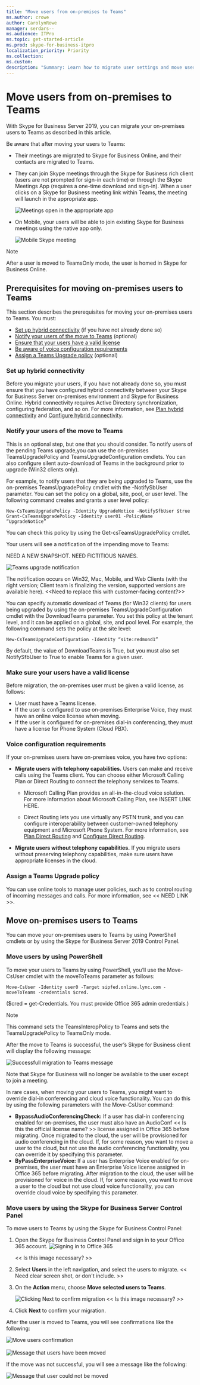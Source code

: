 ```yaml
---
title: "Move users from on-premises to Teams"
ms.author: crowe
author: CarolynRowe
manager: serdars--
ms.audience: ITPro
ms.topic: get-started-article
ms.prod: skype-for-business-itpro
localization_priority: Priority
ms.collection:
ms.custom: 
description: "Summary: Learn how to migrate user settings and move users to Teams."
---
```


# Move users from on-premises to Teams

With Skype for Business Server 2019, you can migrate your on-premises users to Teams as described in this article.

Be aware that after moving your users to Teams: 
 
- Their meetings are migrated to Skype for Business Online, and their contacts are migrated to Teams. 
- They can join Skype meetings through the Skype for Business rich client (users are not prompted for sign-in each time) or through the Skype Meetings App (requires a one-time download and sign-in). When a user clicks on a Skype for Business meeting link within Teams, the meeting will launch in the appropriate app.
  

    ![Meetings open in the appropriate app](../media/new-skype-or-teams-meeting.png)

- On Mobile, your users will be able to join existing Skype for Business meetings using the native app only.

    ![Mobile Skype meeting](../media/mobile-skype-meeting.png)

> [!NOTE]
> After a user is moved to TeamsOnly mode, the user is homed in Skype for Business Online.

## Prerequisites for moving on-premises users to Teams 

This section describes the prerequisites for moving your on-premises users to Teams. You must:
- [Set up hybrid connectivity](#set-up-hybrid-connectivity) (if you have not already done so)
- [Notify your users of the move to Teams](#notify-your-users-of-the-move-to-teams) (optional)
- [Ensure that your users have a valid license](#make-sure-your-users-have-a-valid-license)
- [Be aware of voice configuration requirements](#voice-configuration-requirements)
- [Assign a Teams Upgrade policy](#assign-a-teams-upgrade-policy) (optional)

### Set up hybrid connectivity
Before you migrate your users, if you have not already done so, you must ensure that you have configured hybrid connectivity between your Skype for Business Server on-premises environment and Skype for Business Online. Hybrid connectivity requires Active Directory synchronization, configuring federation, and so on. For more information, see [Plan hybrid connectivity](plan-hybrid-connectivity.md) and [Configure hybrid connectivity](configure-hybrid-connectivity.md).

### Notify your users of the move to Teams 
This is an optional step, but one that you should consider. To notify users of the pending Teams upgrade,you can use the on-premises TeamsUpgradePolicy and TeamsUpgradeConfiguration cmdlets. You can also configure silent auto-download of Teams in the background prior to upgrade (Win32 clients only). 

For example, to notify users that they are being upgraded to Teams, use the on-premises TeamsUpgradePolicy cmdlet with the -NotifySbUser parameter. You can set the policy on a global, site, pool, or user level. The following command creates and grants a user level policy:
 
```
New-CsTeamsUpgradePolicy -Identity UpgradeNotice -NotifySfbUser $true 
Grant-CsTeamsUpgradePolicy -Identity user01 -PolicyName “UpgradeNotice”
```

You can check this policy by using the Get-csTeamsUpgradePolicy cmdlet.

Your users will see a notification of the impending move to Teams:

NEED A NEW SNAPSHOT. NEED FICTITIOUS NAMES.

![Teams upgrade notification](../media/move-to-teams-notification.png)

The notification occurs on Win32, Mac, Mobile, and Web Clients (with the right version; Client team is finalizing the version, supported versions are available here).  <<Need to replace this with customer-facing content?>>

You can specify automatic download of Teams (for Win32 clients) for users being upgraded by using the on-premises TeamsUpgradeConfiguration cmdlet with the DownloadTeams parameter. You set this policy at the tenant level, and it can be applied on a global, site, and pool level. For example, the following command sets the policy at the site level:

```
New-CsTeamsUpgradeConfiguration -Identity “site:redmond1” 
```

By default, the value of DownloadTeams is True, but you must also set NotifySfbUser to True to enable Teams for a given user. 

### Make sure your users have a valid license  
Before migration, the on-premises user must be given a valid license, as follows:

- 	User must have a Teams license.
-	If the user is configured to use on-premises Enterprise Voice, they must have an online voice license when moving. 
-	If the user is configured for on-premises dial-in conferencing, they must have a license for Phone System (Cloud PBX).

### Voice configuration requirements

If your on-premises users have on-premises voice, you have two options:

-  **Migrate users with telephony capabilities.** Users can make and receive calls using the Teams client.  You can choose either Microsoft Calling Plan or Direct Routing to connect the telephony services to Teams.  

    -  Microsoft Calling Plan provides an all-in-the-cloud voice solution. For more information about Microsoft Calling Plan, see INSERT LINK HERE. 
    
    -  Direct Routing lets you use virtually any PSTN trunk,  and you can configure interoperability between customer-owned telephony equipment and Microsoft Phone System.  For more information, see [Plan Direct Routing](../../sfbserver/skype-for-business-hybrid-solutions/plan-your-phone-system-cloud-pbx-solution/plan-direct-routing.md) and [Configure Direct Routing](../../sfbserver/skype-for-business-hybrid-solutions/plan-your-phone-system-cloud-pbx-solution/configure-direct-routing.md).

-  **Migrate users without telephony capabilities.** If you migrate users without preserving  telephony capabilities, make sure users have appropriate licenses in the cloud. 

### Assign a Teams Upgrade policy  
You can use online tools to manage user policies, such as to control routing of incoming messages and calls. For more information, see << NEED LINK >>.

## Move on-premises users to Teams

You can move your on-premises users to Teams by using PowerShell cmdlets or by using the Skype for Business Server 2019 Control Panel.

### Move users by using PowerShell
To move your users to Teams by using PowerShell, you’ll use the Move-CsUser cmdlet with the moveToTeams parameter as follows:

```
Move-CsUser -Identity user0 -Target sipfed.online.lync.com -moveToTeams -credentials $cred. 
```

($cred = get-Credentials. You must provide Office 365 admin credentials.)

> [!NOTE]
> This command sets the TeamsInteropPolicy to Teams and sets the TeamsUpgradePolicy to TeamsOnly mode. 
 
After the move to Teams is successful, the user’s Skype for Business client will display the following message: 

![Successfull migration to Teams message](../media/teams-upgrade-complete-message.png)

Note that Skype for Business will no longer be available to the user except to join a meeting. 

In rare cases, when moving your users to Teams, you might want to override dial-in conferencing and cloud voice functionality. You can do this by using the following parameters with the Move-CsUser command:
- **BypassAudioConferencingCheck:** If a user has dial-in conferencing enabled for on-premises, the user must also have an AudioConf << Is this the official license name? >> license assigned in Office 365 before migrating. Once migrated to the cloud, the user will be provisioned for audio conferencing in the cloud. If, for some reason, you want to move a user to the cloud, but not use the audio conferencing functionality, you can override it by specifying this parameter.
- **ByPassEnterpriseVoice:** If a user has Enterprise Voice enabled for on-premises, the user must have an Enterprise Voice license assigned in Office 365 before migrating. After migration to the cloud, the user will be provisioned for voice in the cloud. If, for some reason, you want to move a user to the cloud but not use cloud voice functionality, you can override cloud voice by specifying this parameter.
 
### Move users by using the Skype for Business Server Control Panel 

To move users to Teams by using the Skype for Business Control Panel:

1. Open the Skype for Business Control Panel and sign in to your Office 365 account.
    ![Signing in to Office 365](../media/sign-in-to-office-365.png)
    
    << Is this image necessary? >>
2. Select **Users** in the left navigation, and select the users to migrate. 
     <<  Need clear screen shot, or don't include. >>
3. On the **Action** menu, choose **Move selected users to Teams**. 

    ![Clicking Next to confirm migration](../media/migration-confirmation.png)
    << Is this image necessary? >>
4. Click **Next** to confirm your migration. 

After the user is moved to Teams, you will see  confirmations like the following:

![Move users confirmation](../media/move-user-confirmation.png)
<br/><br/>
![Message that users have been moved](../media/users-moved-successfully.png)

If the move was not successful, you will see a message like the following:

![Message that user could not be moved](../media/users-not-moved.png)
